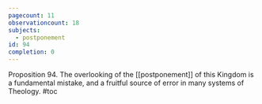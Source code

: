 ```yaml
---
pagecount: 11
observationcount: 18
subjects:
  - postponement
id: 94
completion: 0
---
```


Proposition 94. The overlooking of the [[postponement]] of this Kingdom is a fundamental mistake, and a fruitful source of error in many systems of Theology.
#toc